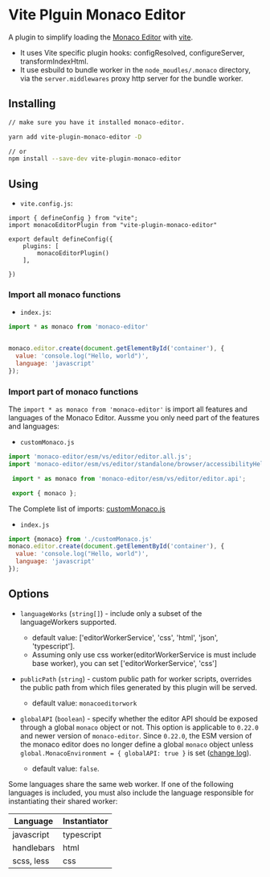 # Vite Plguin Monaco Editor

A plugin to simplify loading the [Monaco Editor](https://github.com/Microsoft/monaco-editor) with [vite](https://vitejs.dev/).

* It uses Vite specific plugin hooks: configResolved, configureServer, transformIndexHtml.
* It use esbuild to bundle worker in the `node_moudles/.monaco` directory, via the `server.middlewares` proxy http server for the bundle worker. 

## Installing
```sh
// make sure you have it installed monaco-editor.

yarn add vite-plugin-monaco-editor -D

// or
npm install --save-dev vite-plugin-monaco-editor
```
## Using
* `vite.config.js`:
```
import { defineConfig } from "vite";
import monacoEditorPlugin from "vite-plugin-monaco-editor"

export default defineConfig({
    plugins: [
        monacoEditorPlugin()
    ],
    
})

```
### Import all monaco functions
* `index.js`:
```js
import * as monaco from 'monaco-editor'


monaco.editor.create(document.getElementById('container'), {
  value: 'console.log("Hello, world")',
  language: 'javascript'
});
```


### Import part of monaco functions
The `import * as monaco from 'monaco-editor'` is import all features and languages of the Monaco Editor. Aussme you only need part of the features and languages:

* `customMonaco.js`
```js
import 'monaco-editor/esm/vs/editor/editor.all.js';
import 'monaco-editor/esm/vs/editor/standalone/browser/accessibilityHelp/accessibilityHelp.js';

 import * as monaco from 'monaco-editor/esm/vs/editor/editor.api';

 export { monaco };

```
The Complete list of imports: [customMonaco.js](test/src/mona/customMonaco.js)

* `index.js`
```js
import {monaco} from './customMonaco.js'
monaco.editor.create(document.getElementById('container'), {
  value: 'console.log("Hello, world")',
  language: 'javascript'
});
```



## Options

* `languageWorks` (`string[]`) -  include only a subset of the languageWorkers supported.
  * default value: ['editorWorkerService', 'css', 'html', 'json', 'typescript'].
  *  Assuming only use css worker(editorWorkerService is must include base worker), you can set ['editorWorkerService', 'css']

* `publicPath` (`string`) - custom public path for worker scripts, overrides the public path from which files generated by this plugin will be served.
    * default value: `monacoeditorwork`

* `globalAPI` (`boolean`) - specify whether the editor API should be exposed through a global `monaco` object or not. This option is applicable to `0.22.0` and newer version of `monaco-editor`. Since `0.22.0`, the ESM version of the monaco editor does no longer define a global `monaco` object unless `global.MonacoEnvironment = { globalAPI: true }` is set ([change log](https://github.com/microsoft/monaco-editor/blob/main/CHANGELOG.md#0220-29012021)).
  * default value: `false`.



Some languages share the same web worker. If one of the following languages is included, you must also include the language responsible for instantiating their shared worker:

  | Language      | Instantiator  |
  | ------------- | ------------- |
  | javascript    | typescript    |
  | handlebars    | html          |
  | scss, less    | css           |


